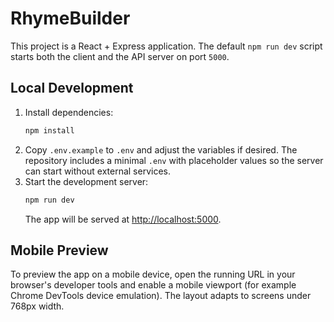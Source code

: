 # RhymeBuilder

This project is a React + Express application. The default `npm run dev` script starts both the client and the API server on port `5000`.

## Local Development

1. Install dependencies:
   ```bash
   npm install
   ```
2. Copy `.env.example` to `.env` and adjust the variables if desired. The repository includes a minimal `.env` with placeholder values so the server can start without external services.
3. Start the development server:
   ```bash
   npm run dev
   ```
   The app will be served at [http://localhost:5000](http://localhost:5000).

## Mobile Preview

To preview the app on a mobile device, open the running URL in your browser's developer tools and enable a mobile viewport (for example Chrome DevTools device emulation). The layout adapts to screens under 768px width.

